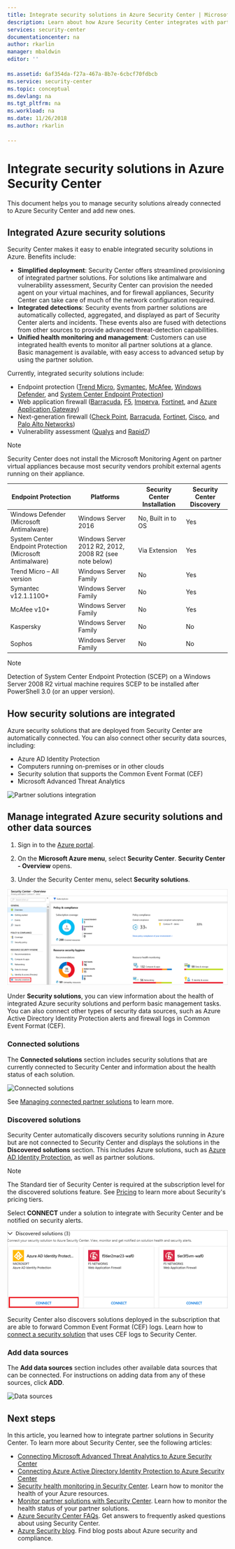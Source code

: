 ```yaml
---
title: Integrate security solutions in Azure Security Center | Microsoft Docs
description: Learn about how Azure Security Center integrates with partners to enhance the overall security of your Azure resources.
services: security-center
documentationcenter: na
author: rkarlin
manager: mbaldwin
editor: ''

ms.assetid: 6af354da-f27a-467a-8b7e-6cbcf70fdbcb
ms.service: security-center
ms.topic: conceptual
ms.devlang: na
ms.tgt_pltfrm: na
ms.workload: na
ms.date: 11/26/2018
ms.author: rkarlin

---
```

# Integrate security solutions in Azure Security Center
This document helps you to manage security solutions already connected to Azure Security Center and add new ones.

## Integrated Azure security solutions
Security Center makes it easy to enable integrated security solutions in Azure. Benefits include:

- **Simplified deployment**: Security Center offers streamlined provisioning of integrated partner solutions. For solutions like antimalware and vulnerability assessment, Security Center can provision the needed agent on your virtual machines, and for firewall appliances, Security Center can take care of much of the network configuration required.
- **Integrated detections**: Security events from partner solutions are automatically collected, aggregated, and displayed as part of Security Center alerts and incidents. These events also are fused with detections from other sources to provide advanced threat-detection capabilities.
- **Unified health monitoring and management**: Customers can use integrated health events to monitor all partner solutions at a glance. Basic management is available, with easy access to advanced setup by using the partner solution.

Currently, integrated security solutions include:

- Endpoint protection ([Trend Micro](https://help.deepsecurity.trendmicro.com/azure-marketplace-getting-started-with-deep-security.html), [Symantec](https://www.symantec.com/products), [McAfee](https://www.mcafee.com/us/products.aspx), [Windows Defender](https://www.microsoft.com/windows/comprehensive-security), and [System Center Endpoint Protection](https://docs.microsoft.com/sccm/protect/deploy-use/endpoint-protection))
- Web application firewall ([Barracuda](https://www.barracuda.com/products/webapplicationfirewall), [F5](https://support.f5.com/kb/en-us/products/big-ip_asm/manuals/product/bigip-ve-web-application-firewall-microsoft-azure-12-0-0.html), [Imperva](https://www.imperva.com/Products/WebApplicationFirewall-WAF), [Fortinet](https://www.fortinet.com/products.html), and [Azure Application Gateway](https://azure.microsoft.com/blog/azure-web-application-firewall-waf-generally-available/))
- Next-generation firewall ([Check Point](https://www.checkpoint.com/products/vsec-microsoft-azure/), [Barracuda](https://campus.barracuda.com/product/nextgenfirewallf/article/NGF/AzureDeployment/), [Fortinet](http://docs.fortinet.com/d/fortigate-fortios-handbook-the-complete-guide-to-fortios-5.2), [Cisco](http://www.cisco.com/c/en/us/td/docs/security/firepower/quick_start/azure/ftdv-azure-qsg.html), and [Palo Alto Networks](https://www.paloaltonetworks.com/products))
- Vulnerability assessment ([Qualys](https://www.qualys.com/public-clouds/microsoft-azure/) and [Rapid7](https://www.rapid7.com/products/insightvm/))

> [!NOTE]
> Security Center does not install the Microsoft Monitoring Agent on partner virtual appliances because most security vendors prohibit external agents running on their appliance.
>
>


| Endpoint Protection               | Platforms                             | Security Center Installation | Security Center Discovery |
|-----------------------------------|---------------------------------------|------------------------------|---------------------------|
| Windows Defender (Microsoft Antimalware)                  | Windows Server 2016                   | No, Built in to OS           | Yes                       |
| System Center Endpoint Protection (Microsoft Antimalware) | Windows Server 2012 R2, 2012, 2008 R2 (see note below) | Via Extension                | Yes                       |
| Trend Micro – All version         | Windows Server Family                 | No                           | Yes                       |
| Symantec v12.1.1100+              | Windows Server Family                 | No                           | Yes                       |
| McAfee v10+                       | Windows Server Family                 | No                           | Yes                       |
| Kaspersky                         | Windows Server Family                 | No                           | No                        |
| Sophos                            | Windows Server Family                 | No                           | No                        |

> [!NOTE]
> Detection of System Center Endpoint Protection (SCEP) on a Windows Server 2008 R2 virtual machine requires SCEP to be installed after PowerShell 3.0 (or an upper version).
>
>

## How security solutions are integrated
Azure security solutions that are deployed from Security Center are automatically connected. You can also connect other security data sources, including:

- Azure AD Identity Protection
- Computers running on-premises or in other clouds
- Security solution that supports the Common Event Format (CEF)
- Microsoft Advanced Threat Analytics

![Partner solutions integration](./media/security-center-partner-integration/security-center-partner-integration-fig8.png)

## Manage integrated Azure security solutions and other data sources

1. Sign in to the [Azure portal](https://azure.microsoft.com/features/azure-portal/).

2. On the **Microsoft Azure menu**, select **Security Center**. **Security Center - Overview** opens.

3. Under the Security Center menu, select **Security solutions**.

  ![Security Center Overview](./media/security-center-partner-integration/overview.png)

Under **Security solutions**, you can view information about the health of integrated Azure security solutions and perform basic management tasks. You can also connect other types of security data sources, such as Azure Active Directory Identity Protection alerts and firewall logs in Common Event Format (CEF).

### Connected solutions

The **Connected solutions** section includes security solutions that are currently connected to Security Center and information about the health status of each solution.  

![Connected solutions](./media/security-center-partner-integration/security-center-partner-integration-fig4.png)

See [Managing connected partner solutions](security-center-partner-solutions.md) to learn more.

### Discovered solutions

Security Center automatically discovers security solutions running in Azure but are not connected to Security Center and displays the solutions in the **Discovered solutions** section. This includes Azure solutions, such as [Azure AD Identity Protection](https://docs.microsoft.com/azure/active-directory/active-directory-identityprotection), as well as partner solutions.

> [!NOTE]
> The Standard tier of Security Center is required at the subscription level for the discovered solutions feature. See [Pricing](security-center-pricing.md) to learn more about Security's pricing tiers.
>
>

Select **CONNECT** under a solution to integrate with Security Center and be notified on security alerts.

![Discovered solutions](./media/security-center-partner-integration/security-center-partner-integration-fig5.png)

Security Center also discovers solutions deployed in the subscription that are able to forward Common Event Format (CEF) logs. Learn how to [connect a security solution](quick-security-solutions.md) that uses CEF logs to Security Center.

### Add data sources

The **Add data sources** section includes other available data sources that can be connected. For instructions on adding data from any of these sources, click **ADD**.

![Data sources](./media/security-center-partner-integration/security-center-partner-integration-fig7.png)


## Next steps

In this article, you learned how to integrate partner solutions in Security Center. To learn more about Security Center, see the following articles:

* [Connecting Microsoft Advanced Threat Analytics to Azure Security Center](security-center-ata-integration.md)
* [Connecting Azure Active Directory Identity Protection to Azure Security Center](security-center-aadip-integration.md)
* [Security health monitoring in Security Center](security-center-monitoring.md). Learn how to monitor the health of your Azure resources.
* [Monitor partner solutions with Security Center](security-center-partner-solutions.md). Learn how to monitor the health status of your partner solutions.
* [Azure Security Center FAQs](security-center-faq.md). Get answers to frequently asked questions about using Security Center.
* [Azure Security blog](https://blogs.msdn.com/b/azuresecurity/). Find blog posts about Azure security and compliance.
